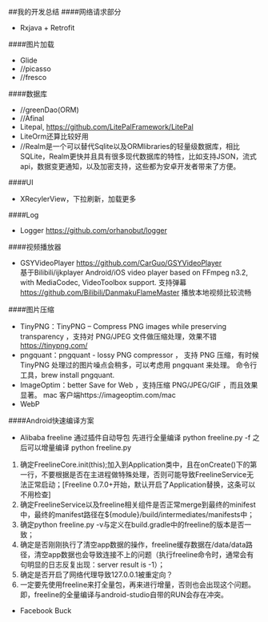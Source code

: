 ##我的开发总结
####网络请求部分
* Rxjava + Retrofit

####图片加载
* Glide
* //picasso
* //fresco

####数据库
* //greenDao(ORM)
* //Afinal
* Litepal, https://github.com/LitePalFramework/LitePal
* LiteOrm还算比较好用
* //Realm是一个可以替代Sqlite以及ORMlibraries的轻量级数据库，相比SQLite，Realm更快并且具有很多现代数据库的特性，比如支持JSON，流式api，数据变更通知，以及加密支持，这些都为安卓开发者带来了方便。

####UI
* XRecylerView，下拉刷新，加载更多

####Log
* Logger https://github.com/orhanobut/logger

####视频播放器
* GSYVideoPlayer https://github.com/CarGuo/GSYVideoPlayer   
基于Bilibili/ijkplayer
Android/iOS video player based on FFmpeg n3.2, with MediaCodec, VideoToolbox support.
支持弹幕 https://github.com/Bilibili/DanmakuFlameMaster
播放本地视频比较流畅

####图片压缩
* TinyPNG：TinyPNG – Compress PNG images while preserving transparency ，支持对 PNG/JPEG 文件做压缩处理，效果不错  https://tinypng.com/
* pngquant：pngquant - lossy PNG compressor ， 支持 PNG 压缩，有时候 TinyPNG 处理过的图片噪点会稍多，可以考虑用 pngquant 来处理。
命令行工具，brew install pngquant.
* ImageOptim：better Save for Web ，支持压缩 PNG/JPEG/GIF ，而且效果显著。
mac 客户端https://imageoptim.com/mac
* WebP

####Android快速编译方案
* Alibaba freeline
通过插件自动导包
先进行全量编译 python freeline.py -f
之后可以增量编译 python freeline.py
1. 确定FreelineCore.init(this);加入到Application类中，且在onCreate()下的第一行，不要根据是否在主进程做特殊处理，否则可能导致FreelineService无法正常启动；[Freeline 0.7.0+开始，默认开启了Application替换，这条可以不用检查]
2. 确定FreelineService以及freeline相关组件是否正常merge到最终的minifest中，最终的manifest路径在${module}/build/intermediates/manifests中；
3. 确定python freeline.py -v与定义在build.gradle中的freeline的版本是否一致；
4. 确定是否刚刚执行了清空app数据的操作，freeline缓存数据在/data/data路径，清空app数据也会导致连接不上的问题（执行freeline命令时，通常会有句明显的日志反复出现：server result is -1）；
5. 确定是否开启了网络代理导致127.0.0.1被重定向？
6. 一定要先使用freeline来打全量包，再来进行增量，否则也会出现这个问题。即，freeline的全量编译与android-studio自带的RUN会存在冲突。
* Facebook Buck